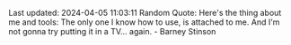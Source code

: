 Last updated: 2024-04-05 11:03:11
Random Quote: Here's the thing about me and tools: The only one I know how to use, is attached to me. And I'm not gonna try putting it in a TV... again. - Barney Stinson